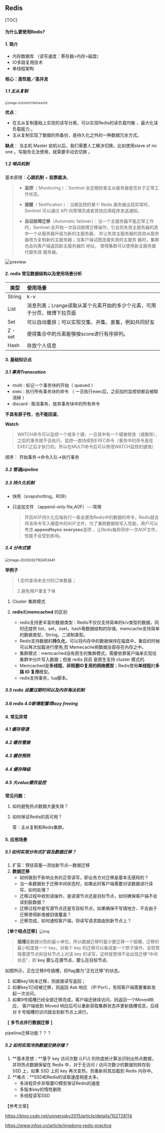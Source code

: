 ## Redis

[TOC]

#### 为什么要使用Redis?

#### 1. 简介

+ 内存数据库 （读写速度：寄存器>内存>磁盘）
+  IO多路复用技术
+ 单线程架构 

**核心：高性能／高并发**

##### 1.1 主从复制

<img src="C:\Users\liqiao47\AppData\Roaming\Typora\typora-user-images\image-20200327160044255.png" alt="image-20200327160044255" style="zoom: 67%;" />

**优点**：

+ 在主从复制基础上实现的读写分离，可以实现Redis的读负载均衡 ，最大化读负载能力 。
+  主从复制实现了数据的热备份，是持久化之外的一种数据冗余方式。

**缺点**： 当主机 Master 宕机以后，我们需要人工解决切换，比如使用slave of no one 。写服务无法使用，就需要手动去切换 。

##### 1.2 哨兵机制 

基本原理：**心跳机制** + **投票裁决**。

> + **监控**（ Monitoring ）：Sentinel 会定期检查主从服务器是否处于正常工作状态。 
>
> + **提醒**（ Notification ）：当被监控的某个 Redis 服务器出现异常时，Sentinel 可以通过 API 向管理员或者其他应用程序发送通知。
> + **自动故障迁移**（Automatic failover）：当一个主服务器不能正常工作时，Sentinel 会开始一次自动故障迁移操作，它会将失效主服务器的其中一个从服务器升级为新的主服务器， 并让失效主服务器的其他从服务器改为复制新的主服务器；当客户端试图连接失效的主服务 器时，集群也会向客户端返回新主服务器的 地址， 使得集群可以使用新主服务器代替失效 服务器。

 <img src="https://segmentfault.com/img/bVboQ0V?w=745&amp;h=465/view" alt="preview"  /> 

#### 2. redis 常见数据结构以及使用场景分析

| 类型   | 使用场景                                                     |
| ------ | :----------------------------------------------------------- |
| String | k-v                                                          |
| List   | 消息列表；Lrange读取从某个元素开始的多少个元素，可用于分页，微博下拉页面 |
| Set    | 可以自动重排；可以实现交集、并集、差集，例如共同好友         |
| Z -set | 使得集合中的元素能够按score进行有序排列。                    |
| Hash   | 存放个人信息                                                 |



#### 3. 基础知识点

##### 3.1 事务Transcation

- multi : 标记一个事务块的开始（ queued ）
- exec : 执行所有事务块的命令 （ 一旦执行exec后，之前加的监控锁都会被取消掉 ）　
- discard : 取消事务，放弃事务块中的所有命令

**不具有原子性**，**也不能回滚**。

**Watch**

>WATCH命令可以监控一个或多个键，一旦其中有一个键被修改（或删除），之后的事务就不会执行。监控一直持续到EXEC命令（事务中的命令是在EXEC之后才执行的，所以在MULTI命令后可以修改WATCH监控的键值）

顺序： 开始事务->命令入队->执行事务

##### 3.2 管道pipeline

##### 3.3 持久化机制

+ 快照（snapshotting，RDB）

+ 只追加文件 （append-only ﬁle,AOF）---常用

  > 开启AOF持久化后每执行一条会更改Redis中的数据的命令，Redis就会将该命令写入硬盘中的AOF文件。为了兼顾数据和写入性能，用户可以考虑 **appendfsync** **everysec**选项 ，让Redis每秒同步一次AOF文件，性能不会受到影响。

##### 3.4 分布式锁

<img src="E:\@Lq_Data\恋恋笔记本\img\redis_分布式" alt="image-20200327163453441" style="zoom:80%;" />

**举例子**

> 1.定时查询未支付的订单数量；
>
> 2.避免用户重复下单


1. Cluster 集群模式
2. **redis**和**memcached** 的区别

   + redis支持更丰富的数据类型：Redis不仅仅支持简单的k/v类型的数据，同时还提供 list，set，zset，hash等数据结构的存储。memcache支持简单的数据类型，String，二进制类型。
   + Redis支持数据的**持久化**，可以将内存中的数据保持在磁盘中，重启的时候可以再次加载进行使用,而 Memecache把数据全部存在内存之中。
   + 集群模式：memcached没有原生的集群模式，需要依靠客户端来实现往集群中分片写入数据；但是 redis 目前 是原生支持 cluster 模式的.
   + Memcached是**多线程**，**非阻塞IO复用的网络模型**；Redis使用**单线程**的**多路 IO 复用**模型。
   + redis支持事务，lua脚本。

##### 3.5 redis **设置过期时间以及内存淘汰机制**

##### 3.6 redis 4.0新增配置项lazy freeing



#### 4. 常见异常

##### 4.1 缓存穿透

##### 4.2 缓存雪崩

##### 4.3 缓存预热

##### 4.4 缓存降级

##### 4.5 大value缓存监控

**常见问题：** 

1. 如何避免热点数据大量失效？

2. 如何保证Redis的高可用？

   答：主从复制和Redis集群。

#### 5. 应用场景

##### 5.1 如何实现分布式扩容及数据迁移？

1. 扩容：预估容量—添加新节点—数据迁移
2. **数据迁移**
   - 如何做到不影响业务的正常读写，即业务方对迁移是基本无感知的？
   - 当一条数据处于迁移中间状态时，如果此时客户端需要对该数据进行读写，如何处理？
   - 迁移过程中收到读操作，是读源节点还是目标节点，如何确保客户端不会读到脏数据？
   - 迁移过程中是写源节点还是写目标节点，如果确保不写错地方、不会由于迁移使得新值被旧值覆盖？
   - 迁移完成，如何通知客户端，将读写请求路由到新节点上？

 【**单个结点迁移**】<img src="https://static001.infoq.cn/resource/image/93/bb/931f862d26540b9a891dfbc1cf001cbb.png" alt="img" style="zoom:80%;" /> 

> **插槽**是数据分割的最小单位，所以数据迁移时最少要迁移一个插槽，迁移的最小粒度是一个 key，对每个 key 的迁移可以看成是一个原子操作，会短暂阻塞源节点和目标节点上对该 key 的读写，这样就使得不会出现迁移“中间状态”，即 **key 要么在源节点，要么在目标节点**。 

如图所示，正在迁移9号插槽，将flag置为“正在迁移”的状态。

1. 如果key1尚未迁移，则直接读写返回；
2. 如果key1已经被迁移，则返回 Ask 响应 （IP:Port），告知客户端需要重新发起一次访问。
3. 如果9号插槽已经全部迁移完成，客户端还继续访问，则返回一个Moved响应， 客户端收到 Moved 响应后可以重新获取集群状态并更新插槽信息，后续对 9 号插槽的访问就会到新节点上进行。 

【 **多节点并行数据迁移** 】

pipeline迁移功能？？？

##### 5.2 如何实现冷热数据交换存储？

1. **基本思想：**基于 key 访问次数 (LFU) 的热度统计算法识别出热点数据，并将热点数据保留在 Redis 中，对于无访问 / 访问次数少的数据则转存到 SSD 上，如果 SSD 上的 key 再次变热，则重新将其加载到 Redis 内存中。 
2. **难点：**SSD和Redis的读取速度相差太多。
   + 多进程异步非阻塞IO模型保证Redis的速度
   + 多版本key的惰性删除
   + 多线程读写SSD

【参考文章】

 https://blog.csdn.net/universsky2015/article/details/102728114 

 https://www.infoq.cn/article/jingdong-redis-practice 

